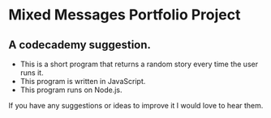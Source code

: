 # Mixed Messages Portfolio Project
## A codecademy suggestion.

* This is a short program that returns a random story every time the user runs it.
* This program is written in JavaScript.
* This program runs on Node.js.

If you have any suggestions or ideas to improve it I would love to hear them.
